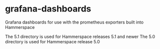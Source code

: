 # grafana-dashboards
Grafana dashboards for use with the prometheus exporters built into Hammerspace

The 5.1 directory is used for Hammerspace releases 5.1 and newer
The 5.0 directory is used for Hammerspace release 5.0
